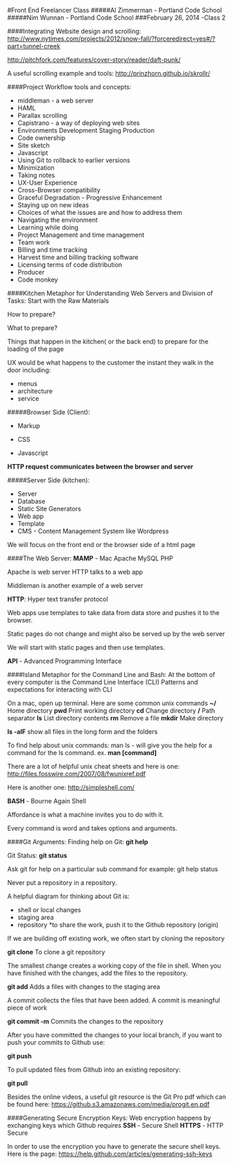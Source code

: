 #Front End Freelancer Class
#####Al Zimmerman - Portland Code School
#####Nim Wunnan - Portland Code School
###February 26, 2014 -Class 2

####Integrating Website design and scrolling:
http://www.nytimes.com/projects/2012/snow-fall/?forceredirect=yes#/?part=tunnel-creek

http://pitchfork.com/features/cover-story/reader/daft-punk/

A useful scrolling example and tools:
http://prinzhorn.github.io/skrollr/

####Project Workflow tools and concepts:
* middleman - a web server
* HAML
* Parallax scrolling
* Capistrano - a way of deploying web sites
* Environments
	Development
	Staging
	Production
* Code ownership
* Site sketch
* Javascript
* Using Git to rollback to earlier versions
* Minimization
* Taking notes
* UX-User Experience
* Cross-Browser compatibility
* Graceful Degradation - Progressive Enhancement
* Staying up on new ideas
* Choices of what the issues are and how to address them
* Navigating the environment
* Learning while doing
* Project Management and time management
* Team work
* Billing and time tracking
* Harvest time and billing tracking software
* Licensing terms of code distribution
* Producer
* Code monkey

####Kitchen Metaphor for Understanding Web Servers and Division of Tasks:
Start with the Raw Materials

How to prepare?

What to prepare?

Things that happen in the kitchen( or the back end)  to prepare for the loading of the page


UX would be what happens to the customer the instant they walk in the door including:

* menus
* architecture
* service


#####Browser Side (Client):
* Markup 

* CSS

* Javascript

**HTTP request communicates between the browser and server**

#####Server Side (kitchen):

* Server
* Database
* Static Site Generators
* Web app
* Template
* CMS - Content Management System like Wordpress

We will focus on the front end or the browser side of a html page

####The Web Server:
**MAMP** - Mac Apache MySQL PHP

Apache is web server HTTP talks to a web app

Middleman is another example of a web server

**HTTP**:  Hyper text transfer protocol

Web apps use templates to take data from data store and pushes it to the browser.

Static pages do not change and might also be served up by the web server

We will start with static pages and then use templates.

**API** - Advanced Programming Interface


####Island Metaphor for the Command Line and Bash:
At the bottom of every computer is the Command Line Interface (CLI)
Patterns and expectations for interacting with CLI

On a mac, open up terminal. Here are some common unix commands
**~/**	 	Home directory
**pwd**		Print working directory
**cd**  	Change directory
**/** 		Path separator
**ls**  	List directory contents
**rm** 		Remove a file
**mkdir**	Make directory

**ls -alF**  show all files in the long form and the folders

To find help about unix commands:
man ls - will give you the help for a command for the ls command. ex. **man [command]**


There are a lot of helpful unix cheat sheets and here is one:
http://files.fosswire.com/2007/08/fwunixref.pdf

Here is another one:
http://simpleshell.com/


**BASH** - Bourne Again Shell

Affordance is what a machine invites you to do with it.

Every command is word and takes options and arguments.

####Git Arguments:
Finding help on Git:	**git help**

Git Status:		**git status**

Ask git for help on a particular sub command for example: git help status

Never put a repository in a repository.

A helpful diagram for thinking about Git is:

* shell or local changes
* staging area
* repository
*to share the work, push it to the Github repository (origin)

If we are building off existing work, we often start by cloning the repository


**git clone**		To clone a git repository


The smallest change creates a working copy of the file in shell.  When you have finished with the changes, add the files to the repository.


**git add**			Adds a files with changes to the staging area

A commit collects the files that have been added.  A commit is meaningful piece of work

**git commit -m**	Commits the changes to the repository

After you have committed the changes to your local branch, if you want to push your commits to Github use:

**git push**

To pull updated files from Github into an existing repository:

**git pull**

Besides the online videos, a useful git resource is the Git Pro pdf which can be found here:
https://github.s3.amazonaws.com/media/progit.en.pdf


####Generating Secure Encryption Keys:
Web encryption happens by exchanging keys which Github requires
**SSH** 	 - Secure Shell
**HTTPS** - HTTP Secure

In order to use the encryption you have to generate the secure shell keys.  Here is the page:
https://help.github.com/articles/generating-ssh-keys












